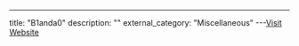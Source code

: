 ---
title: "B1anda0"
description: ""
external_category: "Miscellaneous"
---[Visit Website](https://github.com/B1anda0)


